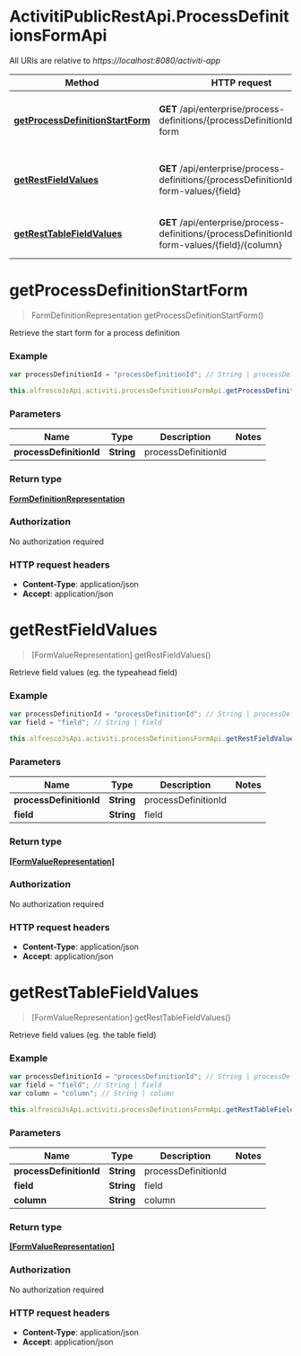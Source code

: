 # ActivitiPublicRestApi.ProcessDefinitionsFormApi

All URIs are relative to *https://localhost:8080/activiti-app*

Method | HTTP request | Description
------------- | ------------- | -------------
[**getProcessDefinitionStartForm**](ProcessDefinitionsFormApi.md#getProcessDefinitionStartForm) | **GET** /api/enterprise/process-definitions/{processDefinitionId}/start-form | Retrieve the start form for a process definition
[**getRestFieldValues**](ProcessDefinitionsFormApi.md#getRestFieldValues) | **GET** /api/enterprise/process-definitions/{processDefinitionId}/start-form-values/{field} | Retrieve field values (eg. the typeahead field)
[**getRestTableFieldValues**](ProcessDefinitionsFormApi.md#getRestTableFieldValues) | **GET** /api/enterprise/process-definitions/{processDefinitionId}/start-form-values/{field}/{column} | Retrieve field values (eg. the table field)


<a name="getProcessDefinitionStartForm"></a>
# **getProcessDefinitionStartForm**
> FormDefinitionRepresentation getProcessDefinitionStartForm()

Retrieve the start form for a process definition

### Example
```javascript
var processDefinitionId = "processDefinitionId"; // String | processDefinitionId

this.alfrescoJsApi.activiti.processDefinitionsFormApi.getProcessDefinitionStartForm(processDefinitionId);
```

### Parameters
Name | Type | Description  | Notes
------------- | ------------- | ------------- | -------------
 **processDefinitionId** | **String**| processDefinitionId | 

### Return type

[**FormDefinitionRepresentation**](FormDefinitionRepresentation.md)

### Authorization

No authorization required

### HTTP request headers

 - **Content-Type**: application/json
 - **Accept**: application/json

<a name="getRestFieldValues"></a>
# **getRestFieldValues**
> [FormValueRepresentation] getRestFieldValues()

Retrieve field values (eg. the typeahead field)

### Example
```javascript
var processDefinitionId = "processDefinitionId"; // String | processDefinitionId
var field = "field"; // String | field

this.alfrescoJsApi.activiti.processDefinitionsFormApi.getRestFieldValues(processDefinitionId, field);
```

### Parameters
Name | Type | Description  | Notes
------------- | ------------- | ------------- | -------------
 **processDefinitionId** | **String**| processDefinitionId | 
 **field** | **String**| field | 


### Return type

[**[FormValueRepresentation]**](FormValueRepresentation.md)

### Authorization

No authorization required

### HTTP request headers

 - **Content-Type**: application/json
 - **Accept**: application/json

<a name="getRestTableFieldValues"></a>
# **getRestTableFieldValues**
> [FormValueRepresentation] getRestTableFieldValues()

Retrieve field values (eg. the table field)

### Example
```javascript
var processDefinitionId = "processDefinitionId"; // String | processDefinitionId
var field = "field"; // String | field
var column = "column"; // String | column

this.alfrescoJsApi.activiti.processDefinitionsFormApi.getRestTableFieldValues(processDefinitionId, field, column);
```

### Parameters
Name | Type | Description  | Notes
------------- | ------------- | ------------- | -------------
 **processDefinitionId** | **String**| processDefinitionId | 
 **field** | **String**| field | 
 **column** | **String**| column | 

### Return type

[**[FormValueRepresentation]**](FormValueRepresentation.md)

### Authorization

No authorization required

### HTTP request headers

 - **Content-Type**: application/json
 - **Accept**: application/json

